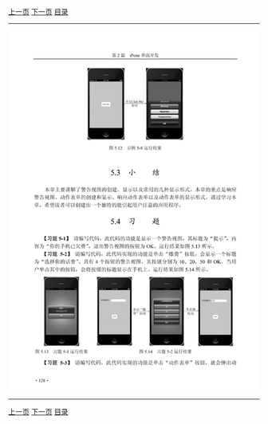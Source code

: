 [上一页](139.md) [下一页](141.md) [目录](../README.md)

***

![140](../images/140.png)

***

[上一页](139.md) [下一页](141.md) [目录](../README.md)